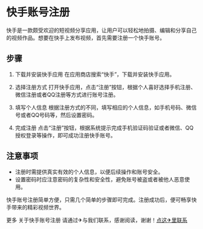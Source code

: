 # 快手账号注册

快手是一款颇受欢迎的短视频分享应用，让用户可以轻松地拍摄、编辑和分享自己的视频作品。想要在快手上发布视频，首先需要注册一个快手账号。

## 步骤

1. 下载并安装快手应用
   在应用商店搜索“快手”，下载并安装快手应用。

2. 选择注册方式
   打开快手应用，点击“注册”按钮，根据个人喜好选择手机注册、微信注册或者QQ注册等方式进行账号注册。

3. 填写个人信息
   根据注册方式的不同，填写相应的个人信息，如手机号码、微信号或者QQ号码等，然后设置密码。

4. 完成注册
   点击“注册”按钮，根据系统提示完成手机验证码验证或者微信、QQ授权登录等操作，即可成功注册快手账号。

## 注意事项

- 注册时需提供真实有效的个人信息，以便后续操作和账号安全。
- 设置密码时应注意密码的复杂性和安全性，避免账号被盗或者被他人恶意使用。

快手账号注册简单方便，只需几个简单的步骤即可完成。注册成功后，便可畅享快手带来的精彩视频世界。

更多 关于快手账号注册 请通过✈与我们联系，感谢阅读，谢谢！[点这✈里联系](https://www.k02.cc)